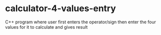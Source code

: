 # calculator-4-values-entry
C++ program where user first enters the operator/sign then enter the four values for it to calculate and gives result
